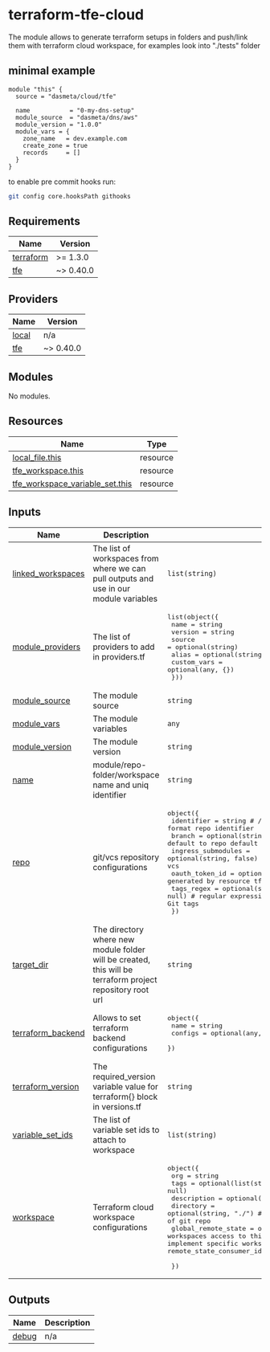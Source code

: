 # terraform-tfe-cloud
The module allows to generate terraform setups in folders and push/link them with terraform cloud workspace, for examples look into "./tests" folder

## minimal example
```hcl
module "this" {
  source = "dasmeta/cloud/tfe"

  name           = "0-my-dns-setup"
  module_source  = "dasmeta/dns/aws"
  module_version = "1.0.0"
  module_vars = {
    zone_name   = dev.example.com
    create_zone = true
    records     = []
  }
}
```

to enable pre commit hooks run:
```sh
git config core.hooksPath githooks
```
<!-- BEGINNING OF PRE-COMMIT-TERRAFORM DOCS HOOK -->
## Requirements

| Name | Version |
|------|---------|
| <a name="requirement_terraform"></a> [terraform](#requirement\_terraform) | >= 1.3.0 |
| <a name="requirement_tfe"></a> [tfe](#requirement\_tfe) | ~> 0.40.0 |

## Providers

| Name | Version |
|------|---------|
| <a name="provider_local"></a> [local](#provider\_local) | n/a |
| <a name="provider_tfe"></a> [tfe](#provider\_tfe) | ~> 0.40.0 |

## Modules

No modules.

## Resources

| Name | Type |
|------|------|
| [local_file.this](https://registry.terraform.io/providers/hashicorp/local/latest/docs/resources/file) | resource |
| [tfe_workspace.this](https://registry.terraform.io/providers/hashicorp/tfe/latest/docs/resources/workspace) | resource |
| [tfe_workspace_variable_set.this](https://registry.terraform.io/providers/hashicorp/tfe/latest/docs/resources/workspace_variable_set) | resource |

## Inputs

| Name | Description | Type | Default | Required |
|------|-------------|------|---------|:--------:|
| <a name="input_linked_workspaces"></a> [linked\_workspaces](#input\_linked\_workspaces) | The list of workspaces from where we can pull outputs and use in our module variables | `list(string)` | `null` | no |
| <a name="input_module_providers"></a> [module\_providers](#input\_module\_providers) | The list of providers to add in providers.tf | <pre>list(object({<br>    name        = string<br>    version     = string<br>    source      = optional(string)<br>    alias       = optional(string)<br>    custom_vars = optional(any, {})<br>  }))</pre> | `[]` | no |
| <a name="input_module_source"></a> [module\_source](#input\_module\_source) | The module source | `string` | n/a | yes |
| <a name="input_module_vars"></a> [module\_vars](#input\_module\_vars) | The module variables | `any` | `{}` | no |
| <a name="input_module_version"></a> [module\_version](#input\_module\_version) | The module version | `string` | n/a | yes |
| <a name="input_name"></a> [name](#input\_name) | module/repo-folder/workspace name and uniq identifier | `string` | n/a | yes |
| <a name="input_repo"></a> [repo](#input\_repo) | git/vcs repository configurations | <pre>object({<br>    identifier         = string                  # <organization>/<repository> format repo identifier<br>    branch             = optional(string, null)  # will default to repo default branch if not set<br>    ingress_submodules = optional(string, false) # whether to fetch submodules a]when cloning vcs<br>    oauth_token_id     = optional(string, null)  # the auth token generated by resource tfe_oauth_client<br>    tags_regex         = optional(string, null)  # regular expression used to trigger Workspace run for matching Git tags<br>  })</pre> | `null` | no |
| <a name="input_target_dir"></a> [target\_dir](#input\_target\_dir) | The directory where new module folder will be created, this will be terraform project repository root url | `string` | `"./"` | no |
| <a name="input_terraform_backend"></a> [terraform\_backend](#input\_terraform\_backend) | Allows to set terraform backend configurations | <pre>object({<br>    name    = string<br>    configs = optional(any, {})<br>  })</pre> | <pre>{<br>  "configs": null,<br>  "name": null<br>}</pre> | no |
| <a name="input_terraform_version"></a> [terraform\_version](#input\_terraform\_version) | The required\_version variable value for terraform{} block in versions.tf | `string` | `">= 1.3.0"` | no |
| <a name="input_variable_set_ids"></a> [variable\_set\_ids](#input\_variable\_set\_ids) | The list of variable set ids to attach to workspace | `list(string)` | `null` | no |
| <a name="input_workspace"></a> [workspace](#input\_workspace) | Terraform cloud workspace configurations | <pre>object({<br>    org                 = string<br>    tags                = optional(list(string), null)<br>    description         = optional(string, null)<br>    directory           = optional(string, "./") # this is seems supposed to be the root directory of git repo<br>    global_remote_state = optional(bool, true)   # allow org workspaces access to this workspace state, TODO: there is a way to implement specific workspaces whitelisting using remote_state_consumer_ids, needs apply and testing<br><br>  })</pre> | n/a | yes |

## Outputs

| Name | Description |
|------|-------------|
| <a name="output_debug"></a> [debug](#output\_debug) | n/a |
<!-- END OF PRE-COMMIT-TERRAFORM DOCS HOOK -->
